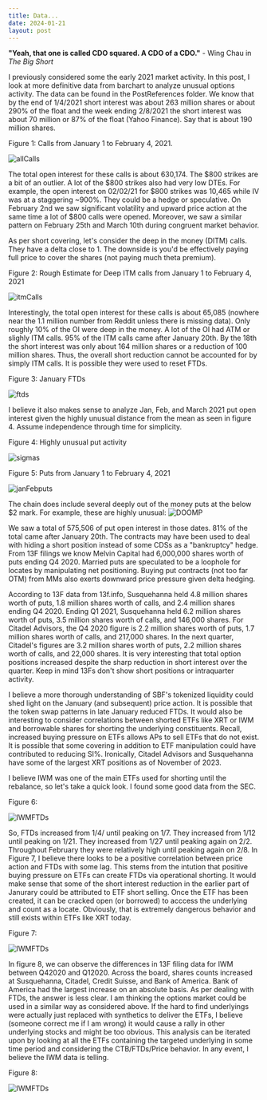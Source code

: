 ```yaml
---
title: Data...
date: 2024-01-21
layout: post
---
```


**"Yeah, that one is called CDO squared. A CDO of a CDO."** - Wing Chau in *The Big Short*

I previously considered some the early 2021 market activity.
In this post, I look at more definitive data from barchart to analyze unusual options activity.
The data can be found in the PostReferences folder. 
We know that by the end of 1/4/2021 short interest was about 263 million shares or about 290% of the float and the week ending 2/8/2021 the short interest was about 70 million or 87% of the float (Yahoo Finance). 
Say that is about 190 million shares. 

Figure 1: Calls from January 1 to February 4, 2021.

![allCalls](/assets/images/allCallsJan.png)

The total open interest for these calls is about 630,174. 
The $800 strikes are a bit of an outlier.
A lot of the $800 strikes also had very low DTEs.
For example, the open interest on 02/02/21 for $800 strikes was 10,465 while IV was at a staggering ~900%.
They could be a hedge or speculative. 
On February 2nd we saw significant volatility and upward price action at the same time a lot of $800 calls were opened.
Moreover, we saw a similar pattern on February 25th and March 10th during congruent market behavior. 

As per short covering, let's consider the deep in the money (DITM) calls.
They have a delta close to 1. 
The downside is you'd be effectively paying full price to cover the shares (not paying much theta premium).

Figure 2: Rough Estimate for Deep ITM calls from January 1 to February 4, 2021

![itmCalls](/assets/images/itmCallsJan.png)

Interestingly, the total open interest for these calls is about 65,085 (nowhere near the 1.1 million number from Reddit unless there is missing data).
Only roughly 10% of the OI were deep in the money.
A lot of the OI had ATM or slighly ITM calls.
95% of the ITM calls came after January 20th.
By the 18th the short interest was only about 164 million shares or a reduction of 100 million shares.
Thus, the overall short reduction cannot be accounted for by simply ITM calls.
It is possible they were used to reset FTDs.

Figure 3: January FTDs

![ftds](/assets/images/FTDs.png)

I believe it also makes sense to analyze Jan, Feb, and March 2021 put open interest given the highly unusual distance from the mean as seen in figure 4. 
Assume independence through time for simplicity.

Figure 4: Highly unusual put activity

![sigmas](/assets/images/sigmas.png)

Figure 5: Puts from January 1 to February 4, 2021

![janFebputs](/assets/images/janFebputs.png)

The chain does include several deeply out of the money puts at the below $2 mark. 
For example, these are highly unusual:
![DOOMP](/assets/images/DOOMP.png)

We saw a total of 575,506 of put open interest in those dates.
81% of the total came after January 20th. 
The contracts may have been used to deal with hiding a short position instead of some CDSs as a "bankruptcy" hedge.
From 13F filings we know Melvin Capital had 6,000,000 shares worth of puts ending Q4 2020.
Married puts are speculated to be a loophole for locates by manipulating net positioning.
Buying put contracts (not too far OTM) from MMs also exerts downward price pressure given delta hedging. 

According to 13F data from 13f.info, Susquehanna held 4.8 million shares worth of puts, 1.8 million shares worth of calls, and 2.4 million shares ending Q4 2020. 
Ending Q1 2021, Susquehanna held 6.2 million shares worth of puts, 3.5 million shares worth of calls, and 146,000 shares. 
For Citadel Advisors, the Q4 2020 figure is 2.2 million shares worth of puts, 1.7 million shares worth of calls, and 217,000 shares. 
In the next quarter, Citadel's figures are 3.2 million shares worth of puts, 2.2 million shares worth of calls, and 22,000 shares. 
It is very interesting that total option positions increased despite the sharp reduction in short interest over the quarter. 
Keep in mind 13Fs don't show short positions or intraquarter activity.

I believe a more thorough understanding of SBF's tokenized liquidity could shed light on the January (and subsequent) price action.
It is possible that the token swap patterns in late January reduced FTDs.
It would also be interesting to consider correlations between shorted ETFs like XRT or IWM and borrowable shares for shorting the underlying constituents.
Recall, increased buying pressure on ETFs allows APs to sell ETFs that do not exist. 
It is possible that some covering in addition to ETF manipulation could have contributed to reducing SI%. 
Ironically, Citadel Advisors and Susquehanna have some of the largest XRT positions as of November of 2023.

I believe IWM was one of the main ETFs used for shorting until the rebalance, so let's take a quick look. 
I found some good data from the SEC. 

Figure 6:

![IWMFTDs](/assets/images/IWMFTDs.png)

So, FTDs increased from 1/4/ until peaking on 1/7.
They increased from 1/12 until peaking on 1/21.
They increased from 1/27 until peaking again on 2/2.
Throughout February they were relatively high until peaking again on 2/8. 
In Figure 7, I believe there looks to be a positive correlation between price action and FTDs with some lag. 
This stems from the intution that positive buying pressure on ETFs can create FTDs via operational shorting.
It would make sense that some of the short interest reduction in the earlier part of Janurary could be attributed to ETF short selling. 
Once the ETF has been created, it can be cracked open (or borrowed) to acccess the underlying and count as a locate. 
Obviously, that is extremely dangerous behavior and still exists within ETFs like XRT today. 

Figure 7: 

![IWMFTDs](/assets/images/IWMPrices.png)

In figure 8, we can observe the differences in 13F filing data for IWM between Q42020 and Q12020. 
Across the board, shares counts increased at Susquehanna, Citadel, Credit Suisse, and Bank of America. 
Bank of America had the largest increase on an absolute basis.
As per dealing with FTDs, the answer is less clear. 
I am thinking the options market could be used in a similar way as considered above. 
If the hard to find underlyings were actually just replaced with synthetics to deliver the ETFs, I believe (someone correct me if I am wrong) it would cause a rally in other underlying stocks and might be too obvious. 
This analysis can be iterated upon by looking at all the ETFs containing the targeted underlying in some time period and considering the CTB/FTDs/Price behavior.
In any event, I believe the IWM data is telling. 

Figure 8:

![IWMFTDs](/assets/images/IWM13Fs.png)

